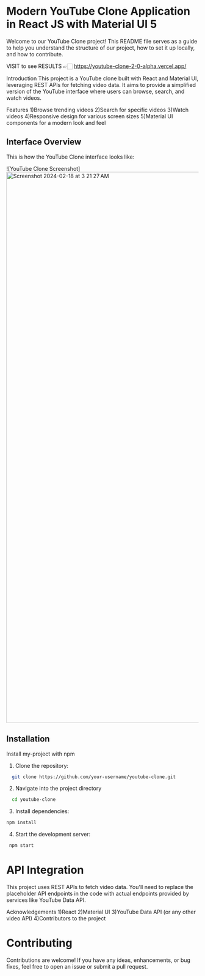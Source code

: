 #  Modern YouTube Clone Application in React JS with Material UI 5
 Welcome to our YouTube Clone project! This README file serves as a guide to help you understand the structure of our project, how to set it up locally, and how to contribute.

VISIT to see RESULTS 👉🏻 https://youtube-clone-2-0-alpha.vercel.app/
 
Introduction
This project is a YouTube clone built with React and Material UI, leveraging REST APIs for fetching video data. It aims to provide a simplified version of the YouTube interface where users can browse, search, and watch videos.

Features
1)Browse trending videos
2)Search for specific videos
3)Watch videos
4)Responsive design for various screen sizes
5)Material UI components for a modern look and feel

## Interface Overview

This is how the YouTube Clone interface looks like:

![YouTube Clone Screenshot]<img width="1440" alt="Screenshot 2024-02-18 at 3 21 27 AM" src="https://github.com/Nandini150/Youtube-clone-2.0/assets/80650101/36496f2b-612e-41a0-acd1-8df66f88a6e4">


## Installation

Install my-project with npm

1) Clone the repository:
```bash
  git clone https://github.com/your-username/youtube-clone.git

```
2) Navigate into the project directory
```bash
  cd youtube-clone

```
3) Install dependencies:
```bash
npm install
```
  4) Start the development server:
 ```bash
  npm start
  ```

# API Integration
This project uses REST APIs to fetch video data. You'll need to replace the placeholder API endpoints in the code with actual endpoints provided by services like YouTube Data API.


Acknowledgements
1)React
2)Material UI
3)YouTube Data API (or any other video API)
4)Contributors to the project

# Contributing
Contributions are welcome! If you have any ideas, enhancements, or bug fixes, feel free to open an issue or submit a pull request.








